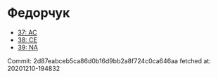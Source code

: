 # Федорчук
- [37: AC](37.md)
- [38: CE](38.md)
- [39: NA](39.md)

Commit: 2d87eabceb5ca86d0b16d9bb2a8f724c0ca646aa
 fetched at: 20201210-194832
